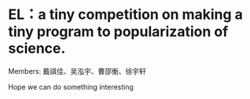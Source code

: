 # EL：a tiny competition on making a tiny program to popularization of science. 

Members: 戴祺佳、吴泓宇、曹邵衡、徐宇轩

Hope we can do something interesting


